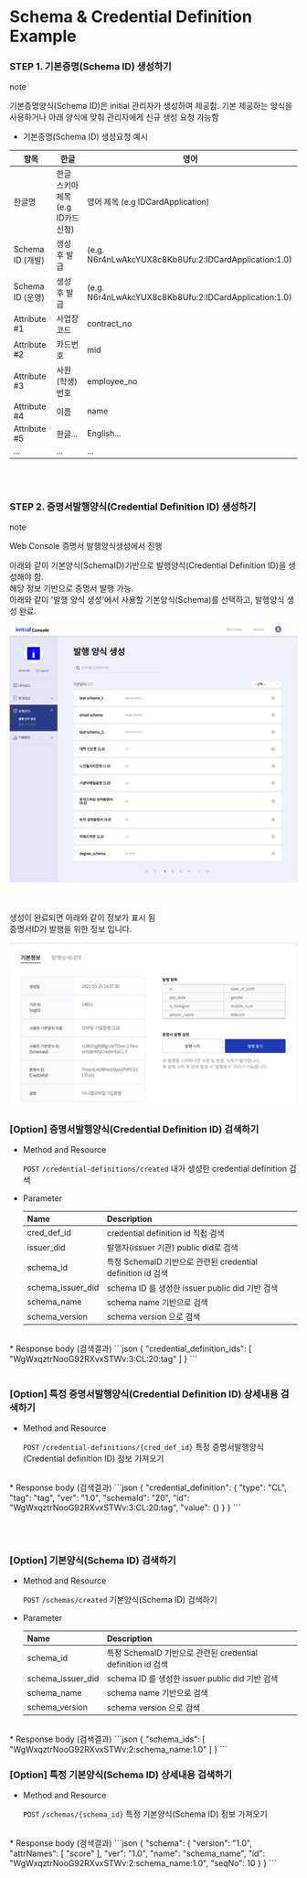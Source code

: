 Schema & Credential Definition Example
================

### STEP 1. 기본증명(Schema ID) 생성하기 

<div class="admonition note">
<p class="admonition-title">note</p>
<p> 기본증명양식(Schema ID)은 initial 관리자가 생성하여 제공함. 기본 제공하는 양식을 사용하거나 아래 양식에 맞춰 관리자에게 신규 생성 요청 가능함  </p>
</div>

- 기본증명(Schema ID) 생성요청 예시

 항목 | 한글 | 영어
 --- | --- | ---
 한글명 | 한글 스키마 제목 (e.g ID카드신청) | 영어 제목 (e.g IDCardApplication) 
 Schema ID (개발)| 생성 후 발급  | (e.g. N6r4nLwAkcYUX8c8Kb8Ufu:2:IDCardApplication:1.0)
 Schema ID (운영) | 생성 후 발급  | (e.g. N6r4nLwAkcYUX8c8Kb8Ufu:2:IDCardApplication:1.0)
 Attribute #1 | 사업장코드 | contract_no
 Attribute #2 | 카드번호  | mid
 Attribute #3 | 사원(학생)번호 | employee_no 
 Attribute #4 | 이름 | name
 Attribute #5 | 한글... | English...
 ... | ... | ...

  
<br><br>

### STEP 2. 증명서발행양식(Credential Definition ID) 생성하기 


<div class="admonition note">
<p class="admonition-title">note</p>
<p> Web Console 증명서 발행양식생성에서 진행  </p>
</div>

아래와 같이 기본양식(SchemaID)기반으로 발행양식(Credential Definition ID)을 생성해야 함.<br>
해당 정보 기반으로 증명서 발행 가능.<br>
아래와 같이 '발행 양식 생성'에서 사용할 기본양식(Schema)를 선택하고, 발행양식 생성 완료.

![webconsole 1](img/web_console_create_creddefid.png)


<br><br>
생성이 완료되면 아래와 같이 정보가 표시 됨<br>
증명서ID가 발행을 위한 정보 입니다.<br>

![webconsole 1](img/web_console_creddefid_complete.png)


### [Option] 증명서발행양식(Credential Definition ID) 검색하기  

* Method and Resource

    `POST` `/credential-definitions/created` 내가 생성한 credential definition 검색 
<p></p>

* Parameter

     Name | Description 
     --- | --- 
     cred_def_id | credential definition id 직접 검색  
     issuer_did | 발행자(issuer 기관) public did로 검색 
     schema_id | 특정 SchemaID 기반으로 관련된 credential definition id 검색  
     schema_issuer_did | schema ID 를 생성한 issuer public did 기반 검색  
     schema_name | schema name 기반으로 검색 
     schema_version | schema version 으로 검색  

<p></p>

<br>
    * Response body (검색결과)
```json
{
  "credential_definition_ids": [
    "WgWxqztrNooG92RXvxSTWv:3:CL:20:tag"
  ]
}
```
<br><br>

### [Option] 특정 증명서발행양식(Credential Definition ID) 상세내용 검색하기  

* Method and Resource

    `POST` `/credential-definitions/{cred_def_id}` 특정 증명서발행양식(Credential definition ID) 정보 가져오기  
<p></p>

<br>
    * Response body (검색결과)
```json
{
  "credential_definition": {
    "type": "CL",
    "tag": "tag",
    "ver": "1.0",
    "schemaId": "20",
    "id": "WgWxqztrNooG92RXvxSTWv:3:CL:20:tag",
    "value": {}
  }
}
```

<br><br>

### [Option] 기본양식(Schema ID) 검색하기  

* Method and Resource

    `POST` `/schemas/created` 기본양식(Schema ID) 검색하기   
<p></p>

* Parameter

     Name | Description 
     --- | --- 
     schema_id | 특정 SchemaID 기반으로 관련된 credential definition id 검색  
     schema_issuer_did | schema ID 를 생성한 issuer public did 기반 검색  
     schema_name | schema name 기반으로 검색 
     schema_version | schema version 으로 검색  

<p></p>

<br>
    * Response body (검색결과)
```json
{
  "schema_ids": [
    "WgWxqztrNooG92RXvxSTWv:2:schema_name:1.0"
  ]
}
```


### [Option] 특정 기본양식(Schema ID) 상세내용 검색하기  

* Method and Resource

    `POST` `/schemas/{schema_id}` 특정 기본양식(Schema ID) 정보 가져오기  
<p></p>

<br>
    * Response body (검색결과)
```json
{
  "schema": {
    "version": "1.0",
    "attrNames": [
      "score"
    ],
    "ver": "1.0",
    "name": "schema_name",
    "id": "WgWxqztrNooG92RXvxSTWv:2:schema_name:1.0",
    "seqNo": 10
  }
}
```